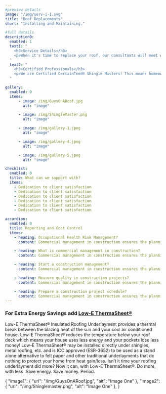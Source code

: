 ```yaml
---
#preview details
image: "/img/serv-i-1.svg"
title: "Roof Replacements"
short: "Installing and Maintaining."

#full details
description0:
  enabled: 1
  text1: "
    <h3>Service Details</h3>
    <p>When it's time to replace your roof, our consultants will meet with you to inspect your current roof and discuss replacement options to determine the best solution for you and your family. Our goal is to ensure your new roof performs efficiently and effectively. We specialize in the installation, service, and maintenance of Shingle and TPO roof systems.</p>
  "
  text2: "
    <h3>Certified Professionals</h3>
    <p>We are Certified CertainTeed® Shingle Masters! This means homeowners benefit from enhanced warranty coverage. Because our installers are trained and certified by CertainTeed, the company fully trusts their craftsmanship and provides homeowners with Sure Start Plus extended warranty coverage!</p>
  "

gallery: 
  enabled: 0
  items:
      - image: /img/GuysOnARoof.jpg
        alt: "image"

      - image: /img/ShingleMaster.png
        alt: "image"

      - image: /img/gallery-1.jpeg
        alt: "image"

      - image: /img/gallery-4.jpeg
        alt: "image"

      - image: /img/gallery-5.jpeg
        alt: "image"          

checklist:
  enabled: 0
  title: What can we support with?
  items:
    - Dedication to client satisfaction
    - Dedication to client satisfaction
    - Dedication to client satisfaction
    - Dedication to client satisfaction
    - Dedication to client satisfaction
    - Dedication to client satisfaction

accordion:
  enabled: 0
  title: Reporting and Cost Control
  items:
    - heading: Occupational Health Risk Management?
      content: Commercial management in construction ensures the planning, execution, and coordination of a construction project from the start to finish. These are often for specific projects such as building or renovation projects that are sold or leased.

    - heading: What is commercial management in construction?
      content: Commercial management in construction ensures the planning, execution, and coordination of a construction project from the start to finish. These are often for specific projects such as building or renovation projects that are sold or leased.

    - heading: Start a construction management?
      content: Commercial management in construction ensures the planning, execution, and coordination of a construction project from the start to finish. These are often for specific projects such as building or renovation projects that are sold or leased.

    - heading: Measure quality in construction projects?
      content: Commercial management in construction ensures the planning, execution, and coordination of a construction project from the start to finish. These are often for specific projects such as building or renovation projects that are sold or leased.

    - heading: Prepare a construction project schedule?
      content: Commercial management in construction ensures the planning, execution, and coordination of a construction project from the start to finish. These are often for specific projects such as building or renovation projects that are sold or leased.
---
```


### For Extra Energy Savings add [Low-E ThermaSheet®](https://low-e.com/)

Low-E ThermaSheet® Insulated Roofing Underlayment provides a thermal break between the blazing heat of the sun and your cool air conditioned house. Low-E ThermaSheet® reduces the temperature below your roof deck which means your house uses less energy and your pockets lose less money! Low-E ThermaSheet® may be installed directly under shingles, metal roofing, etc. and is ICC approved (ESR-3652) to be used as a stand alone alternative to felt paper and other traditional underlayments that do nothing to protect your home from heat gain/loss. Isn’t it time your roofing underlayment did more? Now it can, with Low-E ThermaSheet®. Do more, with less. Save energy. Save money. Period.

{
    "image1": {
        "url": "/img/GuysOnARoof.jpg",
        "alt": "Image One"
    },
    "image2": {
        "url": "/img/Shinglemaster.png",
        "alt": "Image One"
    },
}
